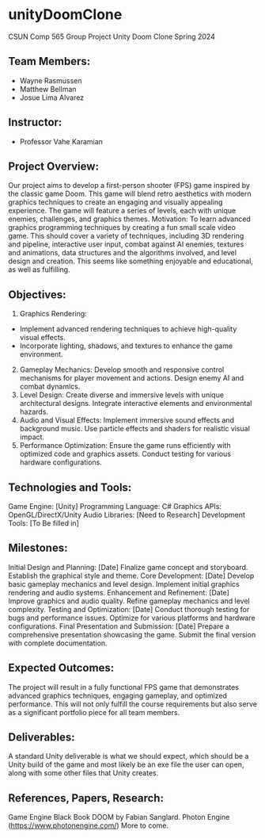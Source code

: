 # unityDoomClone
CSUN Comp 565 Group Project Unity Doom Clone Spring 2024

## Team Members:
 - Wayne Rasmussen
 - Matthew Bellman
 - Josue Lima Alvarez
 
## Instructor:
 - Professor Vahe Karamian
 
## Project Overview:
Our project aims to develop a first-person shooter (FPS) game inspired by the classic game Doom. This game will blend retro aesthetics with modern graphics techniques to create an engaging and visually appealing experience. The game will feature a series of levels, each with unique enemies, challenges, and graphics themes.
Motivation:
To learn advanced graphics programming techniques by creating a fun small scale video game. This should cover a variety of techniques, including 3D rendering and pipeline, interactive user input, combat against AI enemies, textures and animations, data structures and the algorithms involved, and level design and creation. This seems like something enjoyable and educational, as well as fulfilling.

## Objectives:
 1. Graphics Rendering:
   -  Implement advanced rendering techniques to achieve high-quality visual effects.
   -  Incorporate lighting, shadows, and textures to enhance the game environment.
 2. Gameplay Mechanics:
Develop smooth and responsive control mechanisms for player movement and actions.
Design enemy AI and combat dynamics.
 3. Level Design:
Create diverse and immersive levels with unique architectural designs.
Integrate interactive elements and environmental hazards.
 4. Audio and Visual Effects:
Implement immersive sound effects and background music.
Use particle effects and shaders for realistic visual impact.
 5. Performance Optimization:
Ensure the game runs efficiently with optimized code and graphics assets.
Conduct testing for various hardware configurations.

## Technologies and Tools:
Game Engine: [Unity]
Programming Language: C#
Graphics APIs: OpenGL/DirectX/Unity
Audio Libraries: [Need to Research]
Development Tools: [To Be filled in]

## Milestones:
Initial Design and Planning: [Date]
Finalize game concept and storyboard.
Establish the graphical style and theme.
Core Development: [Date]
Develop basic gameplay mechanics and level design.
Implement initial graphics rendering and audio systems.
Enhancement and Refinement: [Date]
Improve graphics and audio quality.
Refine gameplay mechanics and level complexity.
Testing and Optimization: [Date]
Conduct thorough testing for bugs and performance issues.
Optimize for various platforms and hardware configurations.
Final Presentation and Submission: [Date]
Prepare a comprehensive presentation showcasing the game.
Submit the final version with complete documentation.

## Expected Outcomes:
The project will result in a fully functional FPS game that demonstrates advanced graphics techniques, engaging gameplay, and optimized performance. This will not only fulfill the course requirements but also serve as a significant portfolio piece for all team members.

## Deliverables:
A standard Unity deliverable is what we should expect, which should be a Unity build of the game and most likely be an exe file the user can open, along with some other files that Unity creates.

## References, Papers, Research:
Game Engine Black Book DOOM by Fabian Sanglard.
Photon Engine (https://www.photonengine.com/)
More to come.



